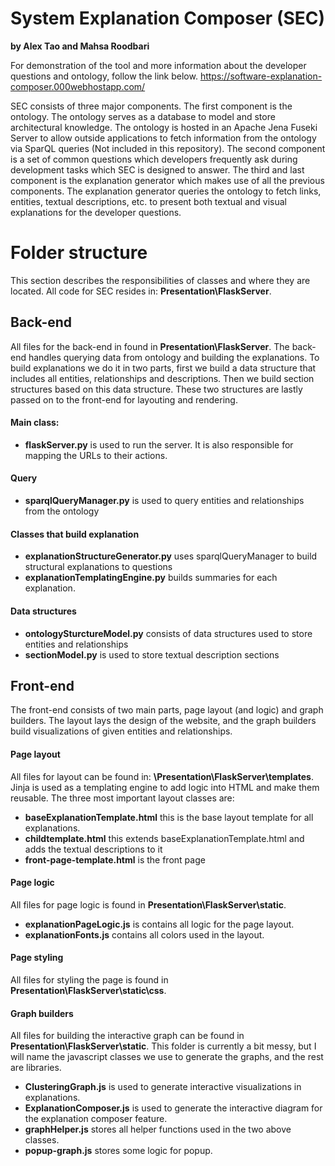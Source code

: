﻿# System Explanation Composer (SEC)

__by Alex Tao and Mahsa Roodbari__

For demonstration of the tool and more information about the developer questions and ontology, follow the link below.
https://software-explanation-composer.000webhostapp.com/

SEC consists of three major components. The first component is the ontology. The ontology serves as a database to model and store architectural knowledge. The ontology is hosted in an Apache Jena Fuseki Server to allow outside applications to fetch information from the ontology via SparQL queries (Not included in this repository). The second component is a set of common questions which developers frequently ask during development tasks which SEC is designed to answer. The third and last component is the explanation generator which makes use of all the previous components. The explanation generator queries the ontology to fetch links, entities, textual descriptions, etc. to present both textual and visual explanations for the developer questions.


# Folder structure
This section describes the responsibilities of classes and where they are located. All code for SEC resides in: __Presentation\FlaskServer__.

## Back-end
All files for the back-end in found in __Presentation\FlaskServer__. The back-end handles querying data from ontology and building the explanations. To build explanations we do it in two parts, first we build a data structure that includes all entities, relationships and descriptions. Then we build section structures based on this data structure. These two structures are lastly passed on to the front-end for layouting and rendering.  

#### Main class:
- __flaskServer.py__ is used to run the server. It is also responsible for mapping the URLs to their actions.

#### Query
- __sparqlQueryManager.py__ is used to query entities and relationships from the ontology

#### Classes that build explanation
- __explanationStructureGenerator.py__ uses sparqlQueryManager to build structural explanations to questions
- __explanationTemplatingEngine.py__ builds summaries for each explanation.

#### Data structures
- __ontologySturctureModel.py__ consists of data structures used to store entities and relationships
- __sectionModel.py__ is used to store textual description sections

## Front-end
The front-end consists of two main parts, page layout (and logic) and graph builders. The layout lays the design of the website, and the graph builders build visualizations of given entities and relationships.

#### Page layout
All files for layout can be found in: __\Presentation\FlaskServer\templates__. Jinja is used as a templating engine to add logic into HTML and make them reusable. The three most important layout classes are:

- __baseExplanationTemplate.html__ this is the base layout template for all explanations.
- __childtemplate.html__ this extends baseExplanationTemplate.html and adds the textual descriptions to it
- __front-page-template.html__ is the front page

#### Page logic
All files for page logic is found in __Presentation\FlaskServer\static__.

- __explanationPageLogic.js__ is contains all logic for the page layout.
- __explanationFonts.js__ contains all colors used in the layout.

#### Page styling
All files for styling the page is found in __Presentation\FlaskServer\static\css__.

#### Graph builders
All files for building the interactive graph can be found in __Presentation\FlaskServer\static__. This folder is currently a bit messy, but I will name the javascript classes we use to generate the graphs, and the rest are libraries.

- __ClusteringGraph.js__ is used to generate interactive visualizations in explanations.
- __ExplanationComposer.js__ is used to generate the interactive diagram for the explanation composer feature.
- __graphHelper.js__ stores all helper functions used in the two above classes.
- __popup-graph.js__ stores some logic for popup.




